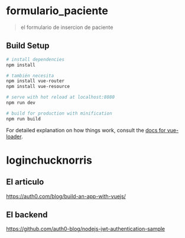 # formulario_paciente

> el formulario de insercion de paciente

## Build Setup

``` bash
# install dependencies
npm install

# también necesita
npm install vue-router
npm install vue-resource

# serve with hot reload at localhost:8080
npm run dev

# build for production with minification
npm run build
```

For detailed explanation on how things work, consult the [docs for vue-loader](http://vuejs.github.io/vue-loader).
# loginchucknorris


## El articulo
https://auth0.com/blog/build-an-app-with-vuejs/
## El backend
https://github.com/auth0-blog/nodejs-jwt-authentication-sample
